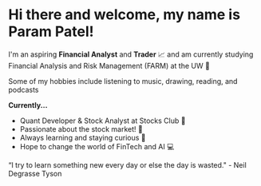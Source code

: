 # **Hi there and welcome,  my name is Param Patel!**

I'm an aspiring **Financial Analyst** and **Trader** 📈 and am currently studying Financial Analysis and Risk Management (FARM) at the UW 🥕

Some of my hobbies include listening to music, drawing, reading, and podcasts

**Currently...**
- Quant Developer & Stock Analyst at Stocks Club 🔮
- Passionate about the stock market! 💸
- Always learning and staying curious 🤔
- Hope to change the world of FinTech and AI 💻

“I try to learn something new every day or else the day is wasted." - Neil Degrasse Tyson
